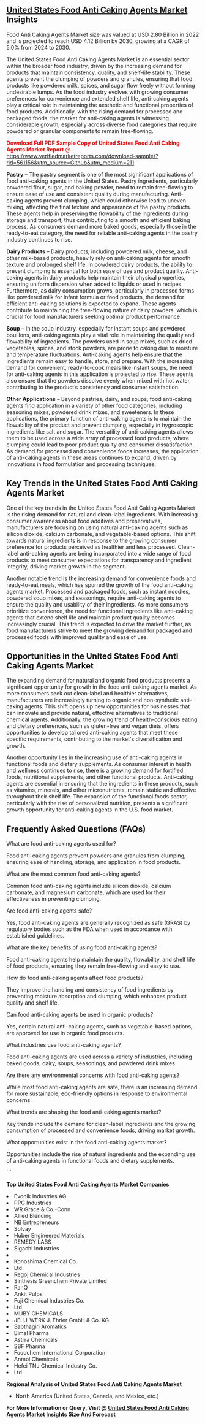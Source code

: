 <h2><a href="https://www.verifiedmarketreports.com/download-sample/?rid=561156&amp;utm_source=Github&amp;utm_medium=211" target="_blank">United States Food Anti Caking Agents Market</a> Insights</h2><p>Food Anti Caking Agents Market size was valued at USD 2.80 Billion in 2022 and is projected to reach USD 4.12 Billion by 2030, growing at a CAGR of 5.0% from 2024 to 2030.</p><p><p>The United States Food Anti Caking Agents Market is an essential sector within the broader food industry, driven by the increasing demand for products that maintain consistency, quality, and shelf-life stability. These agents prevent the clumping of powders and granules, ensuring that food products like powdered milk, spices, and sugar flow freely without forming undesirable lumps. As the food industry evolves with growing consumer preferences for convenience and extended shelf life, anti-caking agents play a critical role in maintaining the aesthetic and functional properties of food products. Additionally, with the rising demand for processed and packaged foods, the market for anti-caking agents is witnessing considerable growth, especially across diverse food categories that require powdered or granular components to remain free-flowing.<p><span class=""><span style="color: #ff0000;"><strong>Download Full PDF Sample Copy of United States Food Anti Caking Agents Market Report</strong> @ </span><a href="https://www.verifiedmarketreports.com/download-sample/?rid=561156&amp;utm_source=Github&amp;utm_medium=211" target="_blank">https://www.verifiedmarketreports.com/download-sample/?rid=561156&amp;utm_source=Github&amp;utm_medium=211</a></span></p></p><p><strong>Pastry</strong> – The pastry segment is one of the most significant applications of food anti-caking agents in the United States. Pastry ingredients, particularly powdered flour, sugar, and baking powder, need to remain free-flowing to ensure ease of use and consistent quality during manufacturing. Anti-caking agents prevent clumping, which could otherwise lead to uneven mixing, affecting the final texture and appearance of the pastry products. These agents help in preserving the flowability of the ingredients during storage and transport, thus contributing to a smooth and efficient baking process. As consumers demand more baked goods, especially those in the ready-to-eat category, the need for reliable anti-caking agents in the pastry industry continues to rise.<p><strong>Dairy Products</strong> – Dairy products, including powdered milk, cheese, and other milk-based products, heavily rely on anti-caking agents for smooth texture and prolonged shelf life. In powdered dairy products, the ability to prevent clumping is essential for both ease of use and product quality. Anti-caking agents in dairy products help maintain their physical properties, ensuring uniform dispersion when added to liquids or used in recipes. Furthermore, as dairy consumption grows, particularly in processed forms like powdered milk for infant formula or food products, the demand for efficient anti-caking solutions is expected to expand. These agents contribute to maintaining the free-flowing nature of dairy powders, which is crucial for food manufacturers seeking optimal product performance.<p><strong>Soup</strong> – In the soup industry, especially for instant soups and powdered bouillons, anti-caking agents play a vital role in maintaining the quality and flowability of ingredients. The powders used in soup mixes, such as dried vegetables, spices, and stock powders, are prone to caking due to moisture and temperature fluctuations. Anti-caking agents help ensure that the ingredients remain easy to handle, store, and prepare. With the increasing demand for convenient, ready-to-cook meals like instant soups, the need for anti-caking agents in this application is projected to rise. These agents also ensure that the powders dissolve evenly when mixed with hot water, contributing to the product’s consistency and consumer satisfaction.<p><strong>Other Applications</strong> – Beyond pastries, dairy, and soups, food anti-caking agents find application in a variety of other food categories, including seasoning mixes, powdered drink mixes, and sweeteners. In these applications, the primary function of anti-caking agents is to maintain the flowability of the product and prevent clumping, especially in hygroscopic ingredients like salt and sugar. The versatility of anti-caking agents allows them to be used across a wide array of processed food products, where clumping could lead to poor product quality and consumer dissatisfaction. As demand for processed and convenience foods increases, the application of anti-caking agents in these areas continues to expand, driven by innovations in food formulation and processing techniques.<h2>Key Trends in the United States Food Anti Caking Agents Market</h2><p>One of the key trends in the United States Food Anti Caking Agents Market is the rising demand for natural and clean-label ingredients. With increasing consumer awareness about food additives and preservatives, manufacturers are focusing on using natural anti-caking agents such as silicon dioxide, calcium carbonate, and vegetable-based options. This shift towards natural ingredients is in response to the growing consumer preference for products perceived as healthier and less processed. Clean-label anti-caking agents are being incorporated into a wide range of food products to meet consumer expectations for transparency and ingredient integrity, driving market growth in the segment.<p>Another notable trend is the increasing demand for convenience foods and ready-to-eat meals, which has spurred the growth of the food anti-caking agents market. Processed and packaged foods, such as instant noodles, powdered soup mixes, and seasonings, require anti-caking agents to ensure the quality and usability of their ingredients. As more consumers prioritize convenience, the need for functional ingredients like anti-caking agents that extend shelf life and maintain product quality becomes increasingly crucial. This trend is expected to drive the market further, as food manufacturers strive to meet the growing demand for packaged and processed foods with improved quality and ease of use.<h2>Opportunities in the United States Food Anti Caking Agents Market</h2><p>The expanding demand for natural and organic food products presents a significant opportunity for growth in the food anti-caking agents market. As more consumers seek out clean-label and healthier alternatives, manufacturers are increasingly turning to organic and non-synthetic anti-caking agents. This shift opens up new opportunities for businesses that can innovate and provide natural, effective alternatives to traditional chemical agents. Additionally, the growing trend of health-conscious eating and dietary preferences, such as gluten-free and vegan diets, offers opportunities to develop tailored anti-caking agents that meet these specific requirements, contributing to the market's diversification and growth.<p>Another opportunity lies in the increasing use of anti-caking agents in functional foods and dietary supplements. As consumer interest in health and wellness continues to rise, there is a growing demand for fortified foods, nutritional supplements, and other functional products. Anti-caking agents are essential in ensuring that the ingredients in these products, such as vitamins, minerals, and other micronutrients, remain stable and effective throughout their shelf life. The expansion of the functional foods sector, particularly with the rise of personalized nutrition, presents a significant growth opportunity for anti-caking agents in the U.S. food market.<h2>Frequently Asked Questions (FAQs)</h2><p>What are food anti-caking agents used for? </p><p>Food anti-caking agents prevent powders and granules from clumping, ensuring ease of handling, storage, and application in food products.</p><p>What are the most common food anti-caking agents? </p><p>Common food anti-caking agents include silicon dioxide, calcium carbonate, and magnesium carbonate, which are used for their effectiveness in preventing clumping.</p><p>Are food anti-caking agents safe? </p><p>Yes, food anti-caking agents are generally recognized as safe (GRAS) by regulatory bodies such as the FDA when used in accordance with established guidelines.</p><p>What are the key benefits of using food anti-caking agents? </p><p>Food anti-caking agents help maintain the quality, flowability, and shelf life of food products, ensuring they remain free-flowing and easy to use.</p><p>How do food anti-caking agents affect food products? </p><p>They improve the handling and consistency of food ingredients by preventing moisture absorption and clumping, which enhances product quality and shelf life.</p><p>Can food anti-caking agents be used in organic products? </p><p>Yes, certain natural anti-caking agents, such as vegetable-based options, are approved for use in organic food products.</p><p>What industries use food anti-caking agents? </p><p>Food anti-caking agents are used across a variety of industries, including baked goods, dairy, soups, seasonings, and powdered drink mixes.</p><p>Are there any environmental concerns with food anti-caking agents? </p><p>While most food anti-caking agents are safe, there is an increasing demand for more sustainable, eco-friendly options in response to environmental concerns.</p><p>What trends are shaping the food anti-caking agents market? </p><p>Key trends include the demand for clean-label ingredients and the growing consumption of processed and convenience foods, driving market growth.</p><p>What opportunities exist in the food anti-caking agents market? </p><p>Opportunities include the rise of natural ingredients and the expanding use of anti-caking agents in functional foods and dietary supplements.</p>```</p><p><strong>Top United States Food Anti Caking Agents Market Companies</strong></p><div data-test-id=""><p><li>Evonik Industries AG</li><li> PPG Industries</li><li> WR Grace & Co.-Conn</li><li> Allied Blending</li><li> NB Entrepreneurs</li><li> Solvay</li><li> Huber Engineered Materials</li><li> REMEDY LABS</li><li> Sigachi Industries</li><li></li><li> Konoshima Chemical Co.</li><li>Ltd</li><li> Regoj Chemical Industries</li><li> Sinthesis Greenchem Private Limited</li><li> RanQ</li><li> Ankit Pulps</li><li> Fuji Chemical Industries Co.</li><li> Ltd</li><li> MUBY CHEMICALS</li><li> JELU-WERK J. Ehrler GmbH & Co. KG</li><li> Sapthagiri Aromatics</li><li> Bimal Pharma</li><li> Astrra Chemicals</li><li> SBF Pharma</li><li> Foodchem International Corporation</li><li> Anmol Chemicals</li><li> Hefei TNJ Chemical Industry Co.</li><li>Ltd</li></p><div><strong>Regional Analysis of&nbsp;United States Food Anti Caking Agents Market</strong></div><ul><li dir="ltr"><p dir="ltr">North America&nbsp;(United States, Canada, and Mexico, etc.)</p></li></ul><p><strong>For More Information or Query, Visit @&nbsp;</strong><strong><a href="https://www.verifiedmarketreports.com/product/food-anti-caking-agents-market/?utm_source=Github&amp;utm_medium=211" target="_blank">United States Food Anti Caking Agents Market Insights Size And Forecast</a></strong></p></div>
